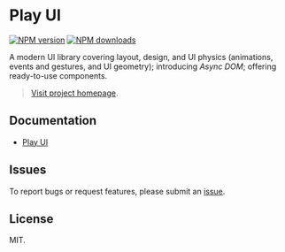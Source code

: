 # Play UI

<!-- BADGES/ -->

<span class="badge-npmversion"><a href="https://npmjs.org/package/@webqit/play-ui" title="View this project on NPM"><img src="https://img.shields.io/npm/v/@webqit/play-ui.svg" alt="NPM version" /></a></span>
<span class="badge-npmdownloads"><a href="https://npmjs.org/package/@webqit/play-ui" title="View this project on NPM"><img src="https://img.shields.io/npm/dm/@webqit/play-ui.svg" alt="NPM downloads" /></a></span>

<!-- /BADGES -->

A modern UI library covering layout, design, and UI physics (animations, events and gestures, and UI geometry); introducing *Async DOM*; offering ready-to-use components.

> [Visit project homepage](https://webqit.io/tooling/play-ui).

## Documentation
+ [Play UI](https://webqit.io/tooling/play-ui)

## Issues
To report bugs or request features, please submit an [issue](https://github.com/webqit/play-ui/issues).

## License
MIT.
